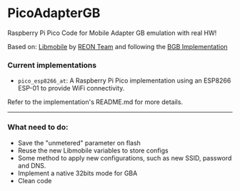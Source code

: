 # PicoAdapterGB
Raspberry Pi Pico Code for Mobile Adapter GB emulation with real HW!

Based on: [Libmobile](https://github.com/REONTeam/libmobile) by [REON Team](https://github.com/REONTeam) and following the [BGB Implementation](https://github.com/REONTeam/libmobile-bgb)

### Current implementations
- `pico_esp8266_at`: A Raspberry Pi Pico implementation using an ESP8266 ESP-01 to provide WiFi connectivity. 

Refer to the implementation's README.md for more details.

-----------------------
### What need to do:
* Save the "unmetered" parameter on flash
* Reuse the new Libmobile variables to store configs 
* Some method to apply new configurations, such as new SSID, password and DNS.
* Implement a native 32bits mode for GBA
* Clean code

